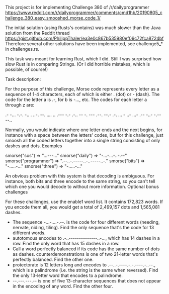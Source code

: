 This project is for implementing Challenge 380 of /r/dailyprogrammer
https://www.reddit.com/r/dailyprogrammer/comments/cmd1hb/20190805_challenge_380_easy_smooshed_morse_code_1/

The initial solution (using Rusts's contains) was much slower than the Java solution from the Reddit thread
https://gist.github.com/PhilippThaler/ea3e0c867b535980ef09c72fca8724bf
Therefore several other solutions have been implemented, see challenge5_* in challenges.rs.

This task was meant for learning Rust, which I did. Still I was surprised how slow Rust is in comparing Strings.
(Or I did horrible mistakes, which is possible, of course!)

Task description:

For the purpose of this challenge, Morse code represents every letter as a sequence of 1-4 characters, each of which is either . (dot) or - (dash). The code for the letter a is .-, for b is -..., etc. The codes for each letter a through z are:

.- -... -.-. -.. . ..-. --. .... .. .--- -.- .-.. -- -. --- .--. --.- .-. ... - ..- ...- .-- -..- -.-- --..

Normally, you would indicate where one letter ends and the next begins, for instance with a space between the letters' codes, but for this challenge, just smoosh all the coded letters together into a single string consisting of only dashes and dots.
Examples

smorse("sos") => "...---..."
smorse("daily") => "-...-...-..-.--"
smorse("programmer") => ".--..-.-----..-..-----..-."
smorse("bits") => "-.....-..."
smorse("three") => "-.....-..."

An obvious problem with this system is that decoding is ambiguous. For instance, both bits and three encode to the same string, so you can't tell which one you would decode to without more information.
Optional bonus challenges

For these challenges, use the enable1 word list. It contains 172,823 words. If you encode them all, you would get a total of 2,499,157 dots and 1,565,081 dashes.

* The sequence -...-....-.--. is the code for four different words (needing, nervate, niding, tiling). Find the only sequence that's the code for 13 different words.
* autotomous encodes to .-..--------------..-..., which has 14 dashes in a row. Find the only word that has 15 dashes in a row.
* Call a word perfectly balanced if its code has the same number of dots as dashes. counterdemonstrations is one of two 21-letter words that's perfectly balanced. Find the other one.
* protectorate is 12 letters long and encodes to .--..-.----.-.-.----.-..--., which is a palindrome (i.e. the string is the same when reversed). Find the only 13-letter word that encodes to a palindrome.
* --.---.---.-- is one of five 13-character sequences that does not appear in the encoding of any word. Find the other four.

